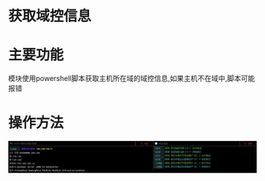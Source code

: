 # 获取域控信息

# 主要功能
模块使用powershell脚本获取主机所在域的域控信息,如果主机不在域中,脚本可能报错

# 操作方法
![1625196003466-6496916c-1984-43a5-afd1-8e42e6fcfa42.webp](./img/MYi1cV0_dw5O0K3I/1625196003466-6496916c-1984-43a5-afd1-8e42e6fcfa42-769566.webp)


